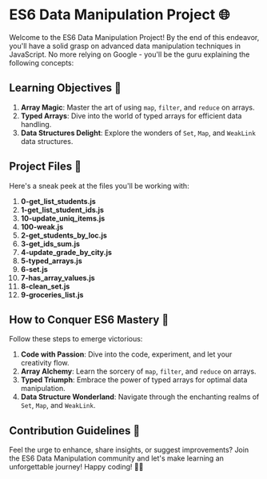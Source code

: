 # ES6 Data Manipulation Project 🌐

Welcome to the ES6 Data Manipulation Project! By the end of this endeavor, you'll have a solid grasp on advanced data manipulation techniques in JavaScript. No more relying on Google - you'll be the guru explaining the following concepts:

## Learning Objectives 🧠
1. **Array Magic**: Master the art of using `map`, `filter`, and `reduce` on arrays.
2. **Typed Arrays**: Dive into the world of typed arrays for efficient data handling.
3. **Data Structures Delight**: Explore the wonders of `Set`, `Map`, and `WeakLink` data structures.

## Project Files 📂
Here's a sneak peek at the files you'll be working with:

1. **0-get_list_students.js**
2. **1-get_list_student_ids.js**
3. **10-update_uniq_items.js**
4. **100-weak.js**
5. **2-get_students_by_loc.js**
6. **3-get_ids_sum.js**
7. **4-update_grade_by_city.js**
8. **5-typed_arrays.js**
9. **6-set.js**
10. **7-has_array_values.js**
11. **8-clean_set.js**
12. **9-groceries_list.js**

## How to Conquer ES6 Mastery 🚀
Follow these steps to emerge victorious:

1. **Code with Passion**: Dive into the code, experiment, and let your creativity flow.
2. **Array Alchemy**: Learn the sorcery of `map`, `filter`, and `reduce` on arrays.
3. **Typed Triumph**: Embrace the power of typed arrays for optimal data manipulation.
4. **Data Structure Wonderland**: Navigate through the enchanting realms of `Set`, `Map`, and `WeakLink`.

## Contribution Guidelines 🤝
Feel the urge to enhance, share insights, or suggest improvements? Join the ES6 Data Manipulation community and let's make learning an unforgettable journey! Happy coding! 🚀🎉
